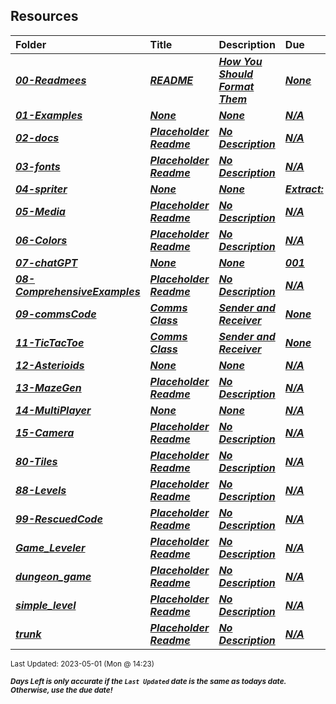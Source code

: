 ## Resources

| Folder | Title | Description | Due | dueDate |  |
|:------|:------|:------|:------|:-----:|-----|
| ***<a href="https://github.com/rugbyprof/5443-2D-Gaming/tree/master/Resources/00-Readmees">00-Readmees</a>*** | ***<a href="https://github.com/rugbyprof/5443-2D-Gaming/tree/master/Resources/00-Readmees"> README </a>*** | ***<a href="https://github.com/rugbyprof/5443-2D-Gaming/tree/master/Resources/00-Readmees"> How You Should Format Them</a>*** | ***<a href="https://github.com/rugbyprof/5443-2D-Gaming/tree/master/Resources/00-Readmees"> None</a>*** | ***<a href="https://github.com/rugbyprof/5443-2D-Gaming/tree/master/Resources/00-Readmees">None</a>*** |  |
| ***<a href="https://github.com/rugbyprof/5443-2D-Gaming/tree/master/Resources/01-Examples">01-Examples</a>*** | ***<a href="https://github.com/rugbyprof/5443-2D-Gaming/tree/master/Resources/01-Examples">None</a>*** | ***<a href="https://github.com/rugbyprof/5443-2D-Gaming/tree/master/Resources/01-Examples">None</a>*** | ***<a href="https://github.com/rugbyprof/5443-2D-Gaming/tree/master/Resources/01-Examples">N/A</a>*** | ***<a href="https://github.com/rugbyprof/5443-2D-Gaming/tree/master/Resources/01-Examples">None</a>*** |  |
| ***<a href="https://github.com/rugbyprof/5443-2D-Gaming/tree/master/Resources/02-docs">02-docs</a>*** | ***<a href="https://github.com/rugbyprof/5443-2D-Gaming/tree/master/Resources/02-docs"> Placeholder Readme </a>*** | ***<a href="https://github.com/rugbyprof/5443-2D-Gaming/tree/master/Resources/02-docs"> No Description</a>*** | ***<a href="https://github.com/rugbyprof/5443-2D-Gaming/tree/master/Resources/02-docs">N/A</a>*** | ***<a href="https://github.com/rugbyprof/5443-2D-Gaming/tree/master/Resources/02-docs">None</a>*** |  |
| ***<a href="https://github.com/rugbyprof/5443-2D-Gaming/tree/master/Resources/03-fonts">03-fonts</a>*** | ***<a href="https://github.com/rugbyprof/5443-2D-Gaming/tree/master/Resources/03-fonts"> Placeholder Readme </a>*** | ***<a href="https://github.com/rugbyprof/5443-2D-Gaming/tree/master/Resources/03-fonts"> No Description</a>*** | ***<a href="https://github.com/rugbyprof/5443-2D-Gaming/tree/master/Resources/03-fonts">N/A</a>*** | ***<a href="https://github.com/rugbyprof/5443-2D-Gaming/tree/master/Resources/03-fonts">None</a>*** |  |
| ***<a href="https://github.com/rugbyprof/5443-2D-Gaming/tree/master/Resources/04-spriter">04-spriter</a>*** | ***<a href="https://github.com/rugbyprof/5443-2D-Gaming/tree/master/Resources/04-spriter">None</a>*** | ***<a href="https://github.com/rugbyprof/5443-2D-Gaming/tree/master/Resources/04-spriter">None</a>*** | ***<a href="https://github.com/rugbyprof/5443-2D-Gaming/tree/master/Resources/04-spriter"> Extract:</a>*** | ***<a href="https://github.com/rugbyprof/5443-2D-Gaming/tree/master/Resources/04-spriter">None</a>*** |  |
| ***<a href="https://github.com/rugbyprof/5443-2D-Gaming/tree/master/Resources/05-Media">05-Media</a>*** | ***<a href="https://github.com/rugbyprof/5443-2D-Gaming/tree/master/Resources/05-Media"> Placeholder Readme </a>*** | ***<a href="https://github.com/rugbyprof/5443-2D-Gaming/tree/master/Resources/05-Media"> No Description</a>*** | ***<a href="https://github.com/rugbyprof/5443-2D-Gaming/tree/master/Resources/05-Media">N/A</a>*** | ***<a href="https://github.com/rugbyprof/5443-2D-Gaming/tree/master/Resources/05-Media">None</a>*** |  |
| ***<a href="https://github.com/rugbyprof/5443-2D-Gaming/tree/master/Resources/06-Colors">06-Colors</a>*** | ***<a href="https://github.com/rugbyprof/5443-2D-Gaming/tree/master/Resources/06-Colors"> Placeholder Readme </a>*** | ***<a href="https://github.com/rugbyprof/5443-2D-Gaming/tree/master/Resources/06-Colors"> No Description</a>*** | ***<a href="https://github.com/rugbyprof/5443-2D-Gaming/tree/master/Resources/06-Colors">N/A</a>*** | ***<a href="https://github.com/rugbyprof/5443-2D-Gaming/tree/master/Resources/06-Colors">None</a>*** |  |
| ***<a href="https://github.com/rugbyprof/5443-2D-Gaming/tree/master/Resources/07-chatGPT">07-chatGPT</a>*** | ***<a href="https://github.com/rugbyprof/5443-2D-Gaming/tree/master/Resources/07-chatGPT">None</a>*** | ***<a href="https://github.com/rugbyprof/5443-2D-Gaming/tree/master/Resources/07-chatGPT">None</a>*** | ***<a href="https://github.com/rugbyprof/5443-2D-Gaming/tree/master/Resources/07-chatGPT"> 001</a>*** | ***<a href="https://github.com/rugbyprof/5443-2D-Gaming/tree/master/Resources/07-chatGPT">None</a>*** |  |
| ***<a href="https://github.com/rugbyprof/5443-2D-Gaming/tree/master/Resources/08-ComprehensiveExamples">08-ComprehensiveExamples</a>*** | ***<a href="https://github.com/rugbyprof/5443-2D-Gaming/tree/master/Resources/08-ComprehensiveExamples"> Placeholder Readme </a>*** | ***<a href="https://github.com/rugbyprof/5443-2D-Gaming/tree/master/Resources/08-ComprehensiveExamples"> No Description</a>*** | ***<a href="https://github.com/rugbyprof/5443-2D-Gaming/tree/master/Resources/08-ComprehensiveExamples">N/A</a>*** | ***<a href="https://github.com/rugbyprof/5443-2D-Gaming/tree/master/Resources/08-ComprehensiveExamples">None</a>*** |  |
| ***<a href="https://github.com/rugbyprof/5443-2D-Gaming/tree/master/Resources/09-commsCode">09-commsCode</a>*** | ***<a href="https://github.com/rugbyprof/5443-2D-Gaming/tree/master/Resources/09-commsCode"> Comms Class </a>*** | ***<a href="https://github.com/rugbyprof/5443-2D-Gaming/tree/master/Resources/09-commsCode"> Sender and Receiver</a>*** | ***<a href="https://github.com/rugbyprof/5443-2D-Gaming/tree/master/Resources/09-commsCode"> None</a>*** | ***<a href="https://github.com/rugbyprof/5443-2D-Gaming/tree/master/Resources/09-commsCode">None</a>*** |  |
| ***<a href="https://github.com/rugbyprof/5443-2D-Gaming/tree/master/Resources/11-TicTacToe">11-TicTacToe</a>*** | ***<a href="https://github.com/rugbyprof/5443-2D-Gaming/tree/master/Resources/11-TicTacToe"> Comms Class </a>*** | ***<a href="https://github.com/rugbyprof/5443-2D-Gaming/tree/master/Resources/11-TicTacToe"> Sender and Receiver</a>*** | ***<a href="https://github.com/rugbyprof/5443-2D-Gaming/tree/master/Resources/11-TicTacToe"> None</a>*** | ***<a href="https://github.com/rugbyprof/5443-2D-Gaming/tree/master/Resources/11-TicTacToe">None</a>*** |  |
| ***<a href="https://github.com/rugbyprof/5443-2D-Gaming/tree/master/Resources/12-Asterioids">12-Asterioids</a>*** | ***<a href="https://github.com/rugbyprof/5443-2D-Gaming/tree/master/Resources/12-Asterioids">None</a>*** | ***<a href="https://github.com/rugbyprof/5443-2D-Gaming/tree/master/Resources/12-Asterioids">None</a>*** | ***<a href="https://github.com/rugbyprof/5443-2D-Gaming/tree/master/Resources/12-Asterioids">N/A</a>*** | ***<a href="https://github.com/rugbyprof/5443-2D-Gaming/tree/master/Resources/12-Asterioids">None</a>*** |  |
| ***<a href="https://github.com/rugbyprof/5443-2D-Gaming/tree/master/Resources/13-MazeGen">13-MazeGen</a>*** | ***<a href="https://github.com/rugbyprof/5443-2D-Gaming/tree/master/Resources/13-MazeGen"> Placeholder Readme </a>*** | ***<a href="https://github.com/rugbyprof/5443-2D-Gaming/tree/master/Resources/13-MazeGen"> No Description</a>*** | ***<a href="https://github.com/rugbyprof/5443-2D-Gaming/tree/master/Resources/13-MazeGen">N/A</a>*** | ***<a href="https://github.com/rugbyprof/5443-2D-Gaming/tree/master/Resources/13-MazeGen">None</a>*** |  |
| ***<a href="https://github.com/rugbyprof/5443-2D-Gaming/tree/master/Resources/14-MultiPlayer">14-MultiPlayer</a>*** | ***<a href="https://github.com/rugbyprof/5443-2D-Gaming/tree/master/Resources/14-MultiPlayer">None</a>*** | ***<a href="https://github.com/rugbyprof/5443-2D-Gaming/tree/master/Resources/14-MultiPlayer">None</a>*** | ***<a href="https://github.com/rugbyprof/5443-2D-Gaming/tree/master/Resources/14-MultiPlayer">N/A</a>*** | ***<a href="https://github.com/rugbyprof/5443-2D-Gaming/tree/master/Resources/14-MultiPlayer">None</a>*** |  |
| ***<a href="https://github.com/rugbyprof/5443-2D-Gaming/tree/master/Resources/15-Camera">15-Camera</a>*** | ***<a href="https://github.com/rugbyprof/5443-2D-Gaming/tree/master/Resources/15-Camera"> Placeholder Readme </a>*** | ***<a href="https://github.com/rugbyprof/5443-2D-Gaming/tree/master/Resources/15-Camera"> No Description</a>*** | ***<a href="https://github.com/rugbyprof/5443-2D-Gaming/tree/master/Resources/15-Camera">N/A</a>*** | ***<a href="https://github.com/rugbyprof/5443-2D-Gaming/tree/master/Resources/15-Camera">None</a>*** |  |
| ***<a href="https://github.com/rugbyprof/5443-2D-Gaming/tree/master/Resources/80-Tiles">80-Tiles</a>*** | ***<a href="https://github.com/rugbyprof/5443-2D-Gaming/tree/master/Resources/80-Tiles"> Placeholder Readme </a>*** | ***<a href="https://github.com/rugbyprof/5443-2D-Gaming/tree/master/Resources/80-Tiles"> No Description</a>*** | ***<a href="https://github.com/rugbyprof/5443-2D-Gaming/tree/master/Resources/80-Tiles">N/A</a>*** | ***<a href="https://github.com/rugbyprof/5443-2D-Gaming/tree/master/Resources/80-Tiles">None</a>*** |  |
| ***<a href="https://github.com/rugbyprof/5443-2D-Gaming/tree/master/Resources/88-Levels">88-Levels</a>*** | ***<a href="https://github.com/rugbyprof/5443-2D-Gaming/tree/master/Resources/88-Levels"> Placeholder Readme </a>*** | ***<a href="https://github.com/rugbyprof/5443-2D-Gaming/tree/master/Resources/88-Levels"> No Description</a>*** | ***<a href="https://github.com/rugbyprof/5443-2D-Gaming/tree/master/Resources/88-Levels">N/A</a>*** | ***<a href="https://github.com/rugbyprof/5443-2D-Gaming/tree/master/Resources/88-Levels">None</a>*** |  |
| ***<a href="https://github.com/rugbyprof/5443-2D-Gaming/tree/master/Resources/99-RescuedCode">99-RescuedCode</a>*** | ***<a href="https://github.com/rugbyprof/5443-2D-Gaming/tree/master/Resources/99-RescuedCode"> Placeholder Readme </a>*** | ***<a href="https://github.com/rugbyprof/5443-2D-Gaming/tree/master/Resources/99-RescuedCode"> No Description</a>*** | ***<a href="https://github.com/rugbyprof/5443-2D-Gaming/tree/master/Resources/99-RescuedCode">N/A</a>*** | ***<a href="https://github.com/rugbyprof/5443-2D-Gaming/tree/master/Resources/99-RescuedCode">None</a>*** |  |
| ***<a href="https://github.com/rugbyprof/5443-2D-Gaming/tree/master/Resources/Game_Leveler">Game_Leveler</a>*** | ***<a href="https://github.com/rugbyprof/5443-2D-Gaming/tree/master/Resources/Game_Leveler"> Placeholder Readme </a>*** | ***<a href="https://github.com/rugbyprof/5443-2D-Gaming/tree/master/Resources/Game_Leveler"> No Description</a>*** | ***<a href="https://github.com/rugbyprof/5443-2D-Gaming/tree/master/Resources/Game_Leveler">N/A</a>*** | ***<a href="https://github.com/rugbyprof/5443-2D-Gaming/tree/master/Resources/Game_Leveler">None</a>*** |  |
| ***<a href="https://github.com/rugbyprof/5443-2D-Gaming/tree/master/Resources/dungeon_game">dungeon_game</a>*** | ***<a href="https://github.com/rugbyprof/5443-2D-Gaming/tree/master/Resources/dungeon_game"> Placeholder Readme </a>*** | ***<a href="https://github.com/rugbyprof/5443-2D-Gaming/tree/master/Resources/dungeon_game"> No Description</a>*** | ***<a href="https://github.com/rugbyprof/5443-2D-Gaming/tree/master/Resources/dungeon_game">N/A</a>*** | ***<a href="https://github.com/rugbyprof/5443-2D-Gaming/tree/master/Resources/dungeon_game">None</a>*** |  |
| ***<a href="https://github.com/rugbyprof/5443-2D-Gaming/tree/master/Resources/simple_level">simple_level</a>*** | ***<a href="https://github.com/rugbyprof/5443-2D-Gaming/tree/master/Resources/simple_level"> Placeholder Readme </a>*** | ***<a href="https://github.com/rugbyprof/5443-2D-Gaming/tree/master/Resources/simple_level"> No Description</a>*** | ***<a href="https://github.com/rugbyprof/5443-2D-Gaming/tree/master/Resources/simple_level">N/A</a>*** | ***<a href="https://github.com/rugbyprof/5443-2D-Gaming/tree/master/Resources/simple_level">None</a>*** |  |
| ***<a href="https://github.com/rugbyprof/5443-2D-Gaming/tree/master/Resources/trunk">trunk</a>*** | ***<a href="https://github.com/rugbyprof/5443-2D-Gaming/tree/master/Resources/trunk"> Placeholder Readme </a>*** | ***<a href="https://github.com/rugbyprof/5443-2D-Gaming/tree/master/Resources/trunk"> No Description</a>*** | ***<a href="https://github.com/rugbyprof/5443-2D-Gaming/tree/master/Resources/trunk">N/A</a>*** | ***<a href="https://github.com/rugbyprof/5443-2D-Gaming/tree/master/Resources/trunk">None</a>*** |  |

<sup>Last Updated: 2023-05-01 (Mon @ 14:23)</sup> 

<sup>***Days Left is only accurate if the `Last Updated` date is the same as todays date. Otherwise, use the due date!***</sup> 